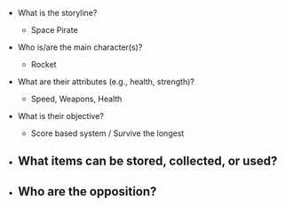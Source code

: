 - What is the storyline?
	-  Space Pirate

- Who is/are the main character(s)?
	-  Rocket

- What are their attributes (e.g., health, strength)? 
	-  Speed, Weapons, Health

- What is their objective?
	- Score based system / Survive the longest  

- What items can be stored, collected, or used?
	-  

- Who are the opposition?
	- 